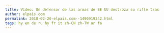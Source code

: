 ```yaml
---
title: Vídeo: Un defensor de las armas de EE UU destroza su rifle tras la matanza de Florida
author: elpais.com
permalink: 2018-02-20-elpais.com--1490919342.html
tags: hy en de ru hy fr it zh-CN zh-TW ar fa
---
```


